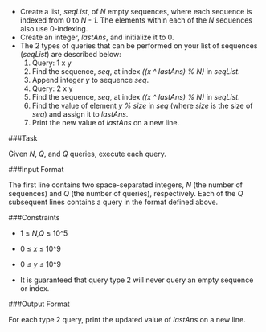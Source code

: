 * Create a list, *seqList*, of *N* empty sequences, where each sequence is indexed from 0 to *N - 1*. The elements within each of the *N* sequences also use 0-indexing.
* Create an integer, *lastAns*, and initialize it to 0.
* The 2 types of queries that can be performed on your list of sequences (*seqList*) are described below:
  1. Query: 1 x y
    1. Find the sequence, *seq*, at index *((x ^ lastAns) % N)* in *seqList*.
    2. Append integer *y* to sequence *seq*.
  2. Query: 2 x y
    1. Find the sequence, *seq*, at index *((x ^ lastAns) % N)* in *seqList*.
    2. Find the value of element *y % size* in *seq* (where *size* is the size of *seq*) and assign it to *lastAns*.
    3. Print the new value of *lastAns* on a new line.
    
###Task 

Given *N*, *Q*, and *Q* queries, execute each query.

###Input Format

The first line contains two space-separated integers, *N* (the number of sequences) and *Q* (the number of queries), respectively. 
Each of the *Q* subsequent lines contains a query in the format defined above.

###Constraints

* 1 ≤ *N,Q* ≤ 10^5

* 0 ≤ *x* ≤ 10^9

* 0 ≤ *y* ≤ 10^9

* It is guaranteed that query type 2 will never query an empty sequence or index.

###Output Format

For each type 2 query, print the updated value of *lastAns* on a new line.

 
